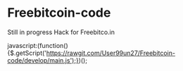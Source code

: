 # Freebitcoin-code
Still in progress Hack for Freebitco.in

javascript:(function(){$.getScript('https://rawgit.com/User99un27/Freebitcoin-code/develop/main.js');})();
